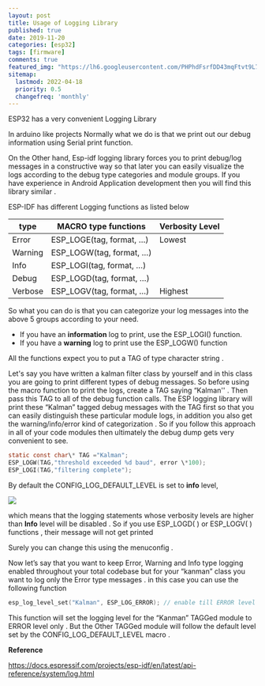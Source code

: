 ```yaml
---
layout: post
title: Usage of Logging Library
published: true
date: 2019-11-20
categories: [esp32]
tags: [firmware]
comments: true
featured_img: "https://lh6.googleusercontent.com/PHPhdFsrfDD43mqFtvt9L7INpXMv1hqq8UJz7peqP_MU7PJkHXNTNNLH5S37ahWghSNUGJJvIxfM5NT-osQ5kykpEM-rManmdPdLfj_v5lrrxaRMRMWkKKpC1xMS7YvPd0EgUveQ"
sitemap:
  lastmod: 2022-04-18
  priority: 0.5
  changefreq: 'monthly'
---
```


ESP32 has a very convenient Logging Library

In arduino like projects Normally what we do is that we print out our debug information using Serial print function.

On the Other hand, Esp-idf logging library forces you to print debug/log messages in a constructive way so that later you can easily visualize the logs according to the debug type categories and module groups. If you have experience in Android Application development then you will find this library similar .

ESP-IDF has different Logging functions as listed below

| **type** | **MACRO type functions** | **Verbosity Level** |
| -------- | ------------------------ | ------------------- |
| Error    | ESP_LOGE(tag, format, …) | Lowest              |
| Warning  | ESP_LOGW(tag, format, …) |                     |
| Info     | ESP_LOGI(tag, format, …) |                     |
| Debug    | ESP_LOGD(tag, format, …) |                     |
| Verbose  | ESP_LOGV(tag, format, …) | Highest             |

So what you can do is that you can categorize your log messages into the above 5 groups according to your need.

- If you have an **information** log to print, use the ESP_LOGI() function.
- If you have a **warning** log to print use the ESP_LOGW() function

All the functions expect you to put a TAG of type character string .

Let's say you have written a kalman filter class by yourself and in this class you are going to print different types of debug messages. So before using the macro function to print the logs, create a TAG saying “Kalman'' . Then pass this TAG to all of the debug function calls. The ESP logging library will print these “Kalman” tagged debug messages with the TAG first so that you can easily distinguish these particular module logs, in addition you also get the warning/info/error kind of categorization . So if you follow this approach in all of your code modules then ultimately the debug dump gets very convenient to see.

```c
static const char\* TAG ="Kalman";   
ESP_LOGW(TAG,"threshold exceeded %d baud", error \*100);
ESP_LOGI(TAG,"filtering complete");
```

By default the CONFIG_LOG_DEFAULT_LEVEL is set to **info** level,

![](https://lh6.googleusercontent.com/PHPhdFsrfDD43mqFtvt9L7INpXMv1hqq8UJz7peqP_MU7PJkHXNTNNLH5S37ahWghSNUGJJvIxfM5NT-osQ5kykpEM-rManmdPdLfj_v5lrrxaRMRMWkKKpC1xMS7YvPd0EgUveQ)

which means that the logging statements whose verbosity levels are higher than **Info** level will be disabled . So if you use ESP_LOGD( ) or ESP_LOGV( ) functions , their message will not get printed

Surely you can change this using the menuconfig .

Now let’s say that you want to keep Error, Warning and Info type logging enabled throughout your total codebase but for your “kanman” class you want to log only the Error type messages . in this case you can use the following function

```c
esp_log_level_set("Kalman", ESP_LOG_ERROR); // enable till ERROR level
```

This function will set the logging level for the “Kanman” TAGGed module to ERROR level only . But the Other TAGGed module will follow the default level set by the CONFIG_LOG_DEFAULT_LEVEL macro .

**Reference**

<https://docs.espressif.com/projects/esp-idf/en/latest/api-reference/system/log.html>

  
  
  
  
